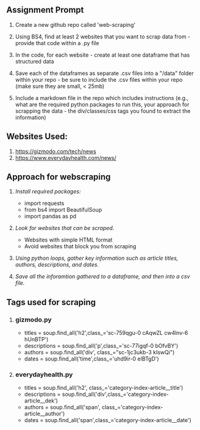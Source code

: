 ## Assignment Prompt
1. Create a new github repo called 'web-scraping' 

2. Using BS4, find at least 2 websites that you want to scrap data from - provide that code within a .py file  

3. In the code, for each website - create at least one dataframe that has structured data 

4. Save each of the dataframes as separate .csv files into a "/data" folder within your repo - be sure to include the .csv files within your repo (make sure they are small, < 25mb) 

4. Include a markdown file in the repo which includes instructions (e.g., what are the required python packages to run this, your approach for scrapping the data - the div/classes/css tags you found to extract the information)

## Websites Used:
1. https://gizmodo.com/tech/news
2. https://www.everydayhealth.com/news/

## Approach for webscraping
1. *Install required packages:*
    - import requests
    - from bs4 import BeautifulSoup
    - import pandas as pd

2. *Look for websites that can be scraped.*
    - Websites with simple HTML format
    - Avoid websites that block you from scraping

3. *Using python loops, gather key information such as article titles, authors, descriptions, and dates.*

4. *Save all the inforamtion gathered to a dataframe, and then into a csv file.*

## Tags used for scraping
1. ### gizmodo.py
    - titles = soup.find_all('h2',class_='sc-759qgu-0 cAqwZL cw4lnv-6 hUnBTP')
    - descriptions = soup.find_all('p',class_='sc-77igqf-0 bOfvBY')
    - authors = soup.find_all('div', class_="sc-1jc3ukb-3 kIswQi")
    - dates = soup.find_all('time',class_='uhd9ir-0 eIBTgD')

2. ### everydayhealth.py
    - titles = soup.find_all('h2', class_='category-index-article__title')
    - descriptions = soup.find_all('div',class_='category-index-article__dek')
    - authors = soup.find_all('span', class_='category-index-article__author')
    - dates = soup.find_all('span',class_='category-index-article__date')
    
